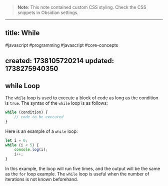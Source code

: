 
> **Note**: This note contained custom CSS styling. Check the CSS snippets in Obsidian settings.

---
title: While
---

#javascript #programming #javascript #core-concepts

created: 1738105720214
updated: 1738275940350
---


<!--#region styles-->

<!--#endregion-->

## while Loop

The `while` loop is used to execute a block of code as long as the condition is `true`. The syntax of the `while` loop is as follows:

```javascript
while (condition) {
    // code to be executed
}
```

Here is an example of a `while` loop:

```javascript
let i = 0;
while (i < 5) {
    console.log(i);
    i++;
}
```

In this example, the loop will run five times, and the output will be the same as the `for` loop example. The `while` loop is useful when the number of iterations is not known beforehand.